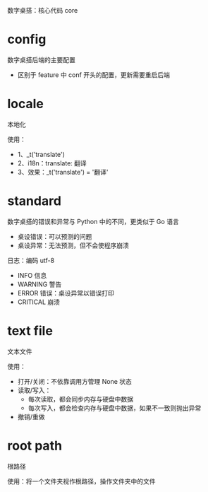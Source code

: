 数字桌搭：核心代码 core

# config
数字桌搭后端的主要配置
- 区别于 feature 中 conf 开头的配置，更新需要重启后端


# locale
本地化

使用：
- 1、_t('translate')
- 2、i18n：translate: 翻译
- 3、效果：_t('translate') = '翻译'


# standard
数字桌搭的错误和异常与 Python 中的不同，更类似于 Go 语言
- 桌设错误：可以预测的问题
- 桌设异常：无法预测，但不会使程序崩溃

日志：编码 utf-8
- INFO     信息
- WARNING  警告
- ERROR    错误：桌设异常以错误打印
- CRITICAL 崩溃


# text file
文本文件

使用：
- 打开/关闭：不依靠调用方管理 None 状态
- 读取/写入：
    - 每次读取，都会同步内存与硬盘中数据
    - 每次写入，都会检查内存与硬盘中数据，如果不一致则抛出异常
- 撤销/重做


# root path
根路径

使用：将一个文件夹视作根路径，操作文件夹中的文件
